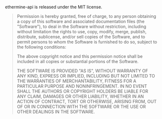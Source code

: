 ethermine-api is released under the MIT license.

>Permission is hereby granted, free of charge, to any person obtaining
>a copy of this software and associated documentation files (the
>"Software"), to deal in the Software without restriction, including
>without limitation the rights to use, copy, modify, merge, publish,
>distribute, sublicense, and/or sell copies of the Software, and to
>permit persons to whom the Software is furnished to do so, subject to
>the following conditions:
>
>The above copyright notice and this permission notice shall be
>included in all copies or substantial portions of the Software.
>
>THE SOFTWARE IS PROVIDED "AS IS", WITHOUT WARRANTY OF ANY KIND,
>EXPRESS OR IMPLIED, INCLUDING BUT NOT LIMITED TO THE WARRANTIES OF
>MERCHANTABILITY, FITNESS FOR A PARTICULAR PURPOSE AND
>NONINFRINGEMENT. IN NO EVENT SHALL THE AUTHORS OR COPYRIGHT HOLDERS BE
>LIABLE FOR ANY CLAIM, DAMAGES OR OTHER LIABILITY, WHETHER IN AN ACTION
>OF CONTRACT, TORT OR OTHERWISE, ARISING FROM, OUT OF OR IN CONNECTION
>WITH THE SOFTWARE OR THE USE OR OTHER DEALINGS IN THE SOFTWARE.
